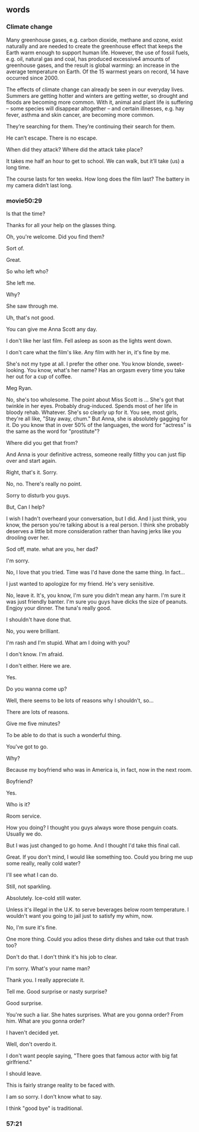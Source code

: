 ## words

### Climate change

Many greenhouse gases, e.g. carbon dioxide, methane and ozone, exist naturally and are needed to create the greenhouse effect that keeps the Earth warm enough to support human life. However, the use of fossil fuels, e.g. oil, natural gas and coal, has produced excessive4 amounts of greenhouse gases, and the result is global warming: an increase in the average temperature on Earth. Of the 15 warmest years on record, 14 have occurred since 2000.

The effects of climate change can already be seen in our everyday lives. Summers are getting hotter and winters are getting wetter, so drought and floods are becoming more common. With it, animal and plant life is suffering – some species will disappear altogether – and certain illnesses, e.g. hay fever, asthma and skin cancer, are becoming more common.


They’re searching for them.
They’re continuing their search for them.

He can’t escape. 
There is no escape.

When did they attack?
Where did the attack take place?

It takes me half an hour to get to school.
We can walk, but it’ll take (us) a long time.

The course lasts for ten weeks.
How long does the film last?
The battery in my camera didn’t last long.


### movie50:29

Is that the time?

Thanks for all your help on the glasses thing.

Oh, you're welcome. Did you find them?

Sort of. 

Great.

So who left who?

She left me.

Why?

She saw through me.

Uh, that's not good.

You can give me Anna Scott any day.

I don't like her last film. Fell asleep as soon as the lights went down.

I don't care what the film's like. Any film with her in, it's fine by me.

She's not my type at all. I prefer the other one. You know blonde, sweet-looking. You know, what's her name? Has an orgasm every time you take her out for a cup of coffee.

Meg Ryan.

No, she's too wholesome. The point about Miss Scott is ... She's got that twinkle in her eyes. Probably drug-induced. Spends most of her life in bloody rehab. Whatever. She's so clearly up for it. You see, most girls, they're all like, "Stay away, chum." But Anna, she is absolutely gagging for it. Do you know that in over 50% of the languages, the word for "actress" is the same as the word for "prostitute"?

Where did you get that from?

And Anna is your definitive actress, someone really filthy you can just flip over and start again.

Right, that's it. Sorry. 

No, no. There's really no point.

Sorry to disturb you guys.

But, Can I help?

I wish I hadn't overheard your conversation, but I did. And I just think, you know, the person you're talking about is a real person. I think she probably  deserves a little bit more consideration rather than having jerks like you drooling over her.

Sod off, mate. what are you, her dad?

I'm sorry. 

No, I love that you tried. Time was I'd have done the same thing. In fact...

I just wanted to apologize for my friend. He's very senisitive.

No, leave it. It's, you know, I'm sure you didn't mean any harm. I'm sure it was just friendly banter. I'm sure you guys have dicks the size of peanuts. Engjoy your dinner. The tuna's really good.

I shouldn't have done that. 

No, you were brilliant.

I'm rash and I'm stupid. What am I doing with you?

I don't know. I'm afraid.

I don't either. Here we are.

Yes.

Do you wanna come up?

Well, there seems to be lots of reasons why I shouldn't, so...

There are lots of reasons.

Give me five minutes?

To be able to do that is such a wonderful thing.

You've got to go.

Why?

Because my boyfriend who was in America is, in fact, now in the next room.

Boyfriend?

Yes.

Who is it?

Room service.

How you doing? I thought you guys always wore those penguin coats. Usually we do.

But I was just changed to go home. And I thought I'd take this final call.

Great. If you don't mind, I would like something too. Could you bring me uup some really, really cold water?

I'll see what I can do.

Still, not sparkling.

Absolutely. Ice-cold still water.

Unless it's illegal in the U.K. to serve beverages below room temperature. I wouldn't want you going to jail just to satisfy my whim, now.

No, I'm sure it's fine.

One more thing. Could you adios these dirty dishes and take out that trash too?

Don't do that. I don't think it's his job to clear.

I'm sorry. What's your name man?

Thank you. I really appreciate it.

Tell me. Good surprise or nasty surprise?

Good surprise.

You're such a liar. She hates surprises. What are you gonna order? From him. What are you gonna order?

I haven't decided yet. 

Well, don't overdo it.

I don't want people saying, "There goes that famous actor with big fat girlfriend."

I should leave.

This is fairly strange reality to be faced with.

I am so sorry. I don't know what to say.

I think "good bye" is traditional.

### 57:21

